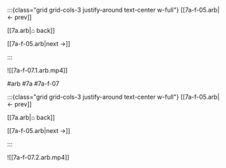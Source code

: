 :::{class="grid grid-cols-3 justify-around text-center w-full"}
[[7a-f-05.arb|← prev]]

[[7a.arb|⌂ back]]

[[7a-f-05.arb|next →]]

:::

![[7a-f-07.1.arb.mp4]]

#arb #7a #7a-f-07

:::{class="grid grid-cols-3 justify-around text-center w-full"}
[[7a-f-05.arb|← prev]]

[[7a.arb|⌂ back]]

[[7a-f-05.arb|next →]]

:::

![[7a-f-07.2.arb.mp4]]

